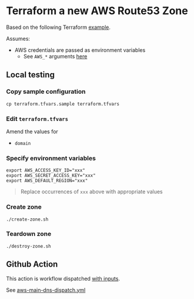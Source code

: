 # Terraform a new AWS Route53 Zone

Based on the following Terraform [example](https://registry.terraform.io/providers/hashicorp/aws/latest/docs/resources/route53_zone#example-usage).

Assumes:

* AWS credentials are passed as environment variables
  * See `AWS_*` arguments [here](https://registry.terraform.io/providers/hashicorp/aws/latest/docs#environment-variables)


## Local testing

### Copy sample configuration

```
cp terraform.tfvars.sample terraform.tfvars
```

### Edit `terraform.tfvars`

Amend the values for

* `domain`


### Specify environment variables

```
export AWS_ACCESS_KEY_ID="xxx"
export AWS_SECRET_ACCESS_KEY="xxx"
export AWS_DEFAULT_REGION="xxx"
```
> Replace occurrences of `xxx` above with appropriate values

### Create zone

```
./create-zone.sh
```

### Teardown zone

```
./destroy-zone.sh
```


## Github Action

This action is workflow dispatched [with inputs](https://docs.github.com/en/actions/using-workflows/workflow-syntax-for-github-actions#onworkflow_dispatchinputs).

See [aws-main-dns-dispatch.yml](https://github.com/clicktruck/aws-actions/actions/workflows/aws-main-dns-dispatch.yml)
